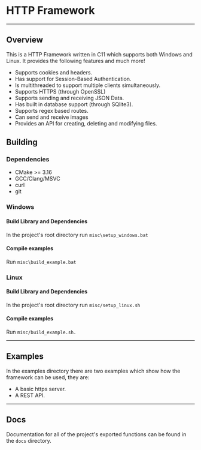 # HTTP Framework



---
## Overview

This is a HTTP Framework written in C11 which supports both Windows and Linux.
It provides the following features and much more!

- Supports cookies and headers.
- Has support for Session-Based Authentication.
- Is multithreaded to support multiple clients simultaneously.
- Supports HTTPS (through OpenSSL)
- Supports sending and receiving JSON Data.
- Has built in database support (through SQlite3).
- Supports regex based routes.
- Can send and receive images
- Provides an API for creating, deleting and modifying files.

## Building

### Dependencies
- CMake >= 3.16
- GCC/Clang/MSVC
- curl
- git


### Windows

#### Build Library and Dependencies
In the project's root directory run `misc\setup_windows.bat`


#### Compile examples
Run `misc\build_example.bat`

### Linux

#### Build Library and Dependencies
In the project's root directory run `misc/setup_linux.sh`


#### Compile examples
Run `misc/build_example.sh.`

---
## Examples

In the examples directory there are two examples which show how the 
framework can be used, they are:

- A basic https server.
- A REST API.

---
## Docs

Documentation for all of the project's exported functions can be found
in the `docs` directory.
